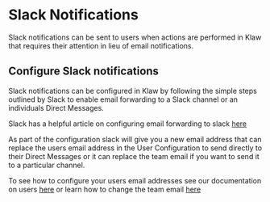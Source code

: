 # Slack Notifications

Slack notifications can be sent to users when actions are performed in
Klaw that requires their attention in lieu of email notifications.

## Configure Slack notifications

Slack notifications can be configured in Klaw by following the simple steps outlined by Slack to enable email forwarding to a Slack channel or an individuals Direct Messages.

Slack has a helpful article on configuring email forwarding to slack [here](https://slack.com/intl/en-ie/help/articles/206819278-Send-emails-to-Slack#)

As part of the configuration slack will give you a new email address that can replace the users email address in the User Configuration to send directly to their Direct Messages or it can replace the team email if you want to send it to a particular channel.

To see how to configure your users email addresses see our documentation on users [here](../users.md) or learn how to change the team email [here](../teams/manage-teams.md)
